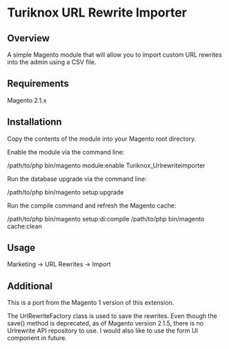 # Turiknox URL Rewrite Importer

## Overview

A simple Magento module that will allow you to import custom URL rewrites into the admin using a CSV file.

## Requirements

Magento 2.1.x

## Installationn

Copy the contents of the module into your Magento root directory.

Enable the module via the command line:

/path/to/php bin/magento module:enable Turiknox_Urlrewriteimporter

Run the database upgrade via the command line:

/path/to/php bin/magento setup:upgrade

Run the compile command and refresh the Magento cache:

/path/to/php bin/magento setup:di:compile /path/to/php bin/magento cache:clean

## Usage

Marketing -> URL Rewrites -> Import

## Additional

This is a port from the Magento 1 version of this extension.

The UrlRewriteFactory class is used to save the rewrites. Even though the save() method is deprecated, as of Magento version 2.1.5, there is no Urlrewrite API repository to use. I would also like to use the form UI component in future.
